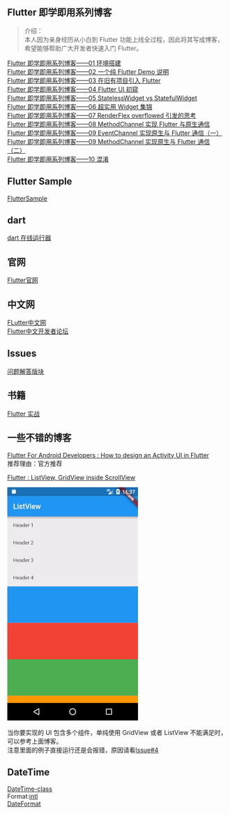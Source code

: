 ## Flutter 即学即用系列博客

>介绍：  
本人因为亲身经历从小白到 Flutter 功能上线全过程，因此将其写成博客，希望能够帮助广大开发者快速入门 Flutter。

[Flutter 即学即用系列博客——01 环境搭建](https://mp.weixin.qq.com/s/mEwJE5mXwpmuWgVNL9O42g)  
[Flutter 即学即用系列博客——02 一个纯 Flutter Demo 说明](https://mp.weixin.qq.com/s/LAmQYsjZmn56HZWrSZ59vQ)  
[Flutter 即学即用系列博客——03 在旧有项目引入 Flutter](https://mp.weixin.qq.com/s/OGbH3G3wHVTUt-0EJit8RA)  
[Flutter 即学即用系列博客——04 Flutter UI 初窥](https://mp.weixin.qq.com/s/8s2ye_bvkUDn8yrEEDS1dQ)  
[Flutter 即学即用系列博客——05 StatelessWidget vs StatefulWidget](https://mp.weixin.qq.com/s/TiJgFsZkHaNWSnvGfUraTQ)  
[Flutter 即学即用系列博客——06 超实用 Widget 集锦](https://mp.weixin.qq.com/s/bWAefJgqFQu5xRWvsCXLBQ)  
[Flutter 即学即用系列博客——07 RenderFlex overflowed 引发的思考](https://mp.weixin.qq.com/s/CfXR3nshGD8LwG0FgaemVw)  
[Flutter 即学即用系列博客——08 MethodChannel 实现 Flutter 与原生通信](https://mp.weixin.qq.com/s/aPFO_IsRED8flVxWRdchKw)  
[Flutter 即学即用系列博客——09 EventChannel 实现原生与 Flutter 通信（一）](https://mp.weixin.qq.com/s/iLNL4uP0pC6lYGyTIcXEGQ)  
[Flutter 即学即用系列博客——09 MethodChannel 实现原生与 Flutter 通信（二）](https://mp.weixin.qq.com/s/AgvLUSaEBNfsAIqqGoQUZA)  
[Flutter 即学即用系列博客——10 混淆](https://mp.weixin.qq.com/s/p3gokmuXvLwzcEjg-bSP0w)


## Flutter Sample
[FlutterSample](https://github.com/nesger/FlutterSample)

## dart

[dart 在线运行器](https://dartpad.dartlang.org/)

## 官网
[Flutter官网](https://flutter.io/)

## 中文网
[FLutter中文网](https://flutterchina.club/)  
[Flutter中文开发者论坛](http://flutter-dev.cn/)


## Issues
[问题解答版块](https://github.com/nesger/FlutterNote/issues)


## 书籍
[Flutter 实战](https://book.flutterchina.club/)

## 一些不错的博客

[Flutter For Android Developers : How to design an Activity UI in Flutter](https://blog.usejournal.com/flutter-for-android-developers-how-to-design-activity-ui-in-flutter-4bf7b0de1e48)  
推荐理由：官方推荐


[Flutter : ListView, GridView inside ScrollView](https://medium.com/flutterpub/flutter-listview-gridview-inside-scrollview-68b722ae89d4)  

![](https://github.com/nesger/FlutterNote/blob/master/image/multi_widget.gif)

当你要实现的 UI 包含多个组件，单纯使用 GridView 或者 ListView 不能满足时，可以参考上面博客。  
注意里面的例子直接运行还是会报错，原因请看[Issue#4](https://github.com/nesger/FlutterNote/issues/4)


## DateTime

[DateTime-class](https://docs.flutter.io/flutter/dart-core/DateTime-class.html)  
Format:[intl](https://pub.dartlang.org/packages/intl)  
[DateFormat](https://docs.flutter.io/flutter/intl/DateFormat-class.html)

